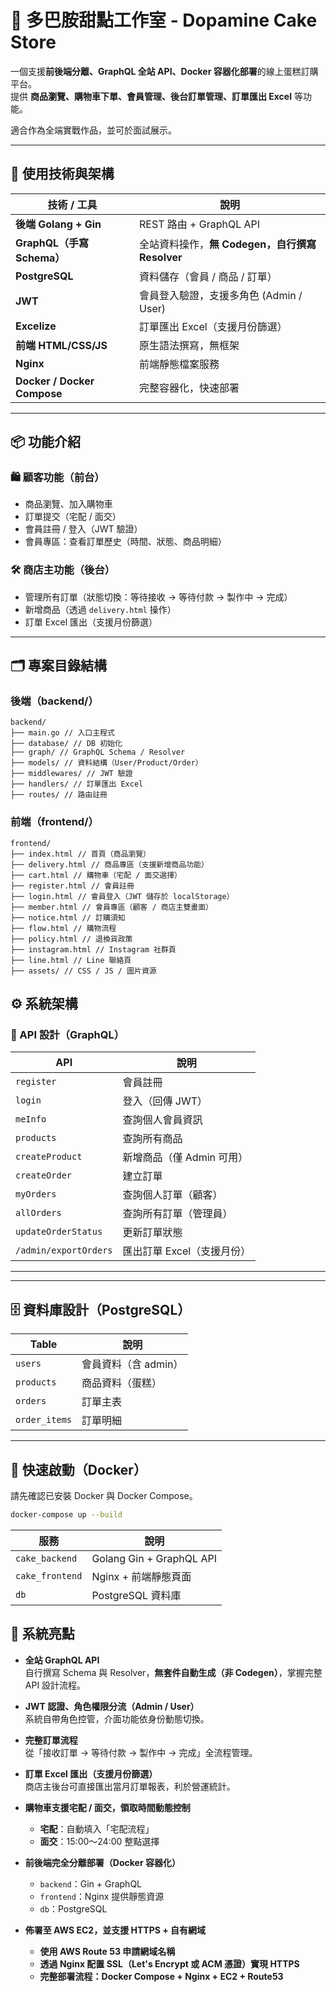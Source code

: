 # 🍰 多巴胺甜點工作室 - Dopamine Cake Store

一個支援**前後端分離、GraphQL 全站 API、Docker 容器化部署**的線上蛋糕訂購平台。  
提供 **商品瀏覽、購物車下單、會員管理、後台訂單管理、訂單匯出 Excel** 等功能。  

適合作為全端實戰作品，並可於面試展示。

---

## 🔧 使用技術與架構

| 技術 / 工具             | 說明                               |
| ---------------------- | ---------------------------------- |
| **後端 Golang + Gin**   | REST 路由 + GraphQL API            |
| **GraphQL（手寫 Schema）** | 全站資料操作，**無 Codegen，自行撰寫 Resolver** |
| **PostgreSQL**          | 資料儲存（會員 / 商品 / 訂單）    |
| **JWT**                 | 會員登入驗證，支援多角色 (Admin / User) |
| **Excelize**            | 訂單匯出 Excel（支援月份篩選）    |
| **前端 HTML/CSS/JS**    | 原生語法撰寫，無框架                |
| **Nginx**               | 前端靜態檔案服務                   |
| **Docker / Docker Compose** | 完整容器化，快速部署               |

---

## 📦 功能介紹

### 🛍️ 顧客功能（前台）

- 商品瀏覽、加入購物車  
- 訂單提交（宅配 / 面交）
- 會員註冊 / 登入（JWT 驗證）
- 會員專區：查看訂單歷史（時間、狀態、商品明細）

### 🛠️ 商店主功能（後台）

- 管理所有訂單（狀態切換：等待接收 → 等待付款 → 製作中 → 完成）
- 新增商品（透過 `delivery.html` 操作）
- 訂單 Excel 匯出（支援月份篩選）

---

## 🗂️ 專案目錄結構

### 後端（backend/）
```
backend/
├── main.go // 入口主程式
├── database/ // DB 初始化
├── graph/ // GraphQL Schema / Resolver
├── models/ // 資料結構（User/Product/Order）
├── middlewares/ // JWT 驗證
├── handlers/ // 訂單匯出 Excel
├── routes/ // 路由註冊
```

### 前端（frontend/）

```
frontend/
├── index.html // 首頁（商品瀏覽）
├── delivery.html // 商品專區（支援新增商品功能）
├── cart.html // 購物車（宅配 / 面交選擇）
├── register.html // 會員註冊
├── login.html // 會員登入（JWT 儲存於 localStorage）
├── member.html // 會員專區（顧客 / 商店主雙畫面）
├── notice.html // 訂購須知
├── flow.html // 購物流程
├── policy.html // 退換貨政策
├── instagram.html // Instagram 社群頁
├── line.html // Line 聯絡頁
├── assets/ // CSS / JS / 圖片資源
```


## ⚙️ 系統架構

### 🔗 API 設計（GraphQL）

| API                     | 說明                        |
| ---------------------- | --------------------------- |
| `register`              | 會員註冊                    |
| `login`                 | 登入（回傳 JWT）            |
| `meInfo`                | 查詢個人會員資訊             |
| `products`              | 查詢所有商品                 |
| `createProduct`         | 新增商品（僅 Admin 可用）    |
| `createOrder`           | 建立訂單                     |
| `myOrders`              | 查詢個人訂單（顧客）         |
| `allOrders`             | 查詢所有訂單（管理員）       |
| `updateOrderStatus`     | 更新訂單狀態                 |
| `/admin/exportOrders`   | 匯出訂單 Excel（支援月份）   |

---

---

## 🗄️ 資料庫設計（PostgreSQL）

| Table          | 說明                |
| -------------- | ------------------- |
| `users`        | 會員資料（含 admin） |
| `products`     | 商品資料（蛋糕）    |
| `orders`       | 訂單主表            |
| `order_items`  | 訂單明細            |

---

## 🚀 快速啟動（Docker）

請先確認已安裝 Docker 與 Docker Compose。

```bash
docker-compose up --build
```

| 服務              | 說明                       |
| --------------- | ------------------------ |
| `cake_backend`  | Golang Gin + GraphQL API |
| `cake_frontend` | Nginx + 前端靜態頁面           |
| `db`            | PostgreSQL 資料庫           |

## 🌟 系統亮點

- **全站 GraphQL API**  
  自行撰寫 Schema 與 Resolver，**無套件自動生成（非 Codegen）**，掌握完整 API 設計流程。

- **JWT 認證、角色權限分流（Admin / User）**  
  系統自帶角色控管，介面功能依身份動態切換。

- **完整訂單流程**  
  從「接收訂單 → 等待付款 → 製作中 → 完成」全流程管理。

- **訂單 Excel 匯出（支援月份篩選）**  
  商店主後台可直接匯出當月訂單報表，利於營運統計。

- **購物車支援宅配 / 面交，領取時間動態控制**  
  - **宅配**：自動填入「宅配流程」  
  - **面交**：15:00～24:00 整點選擇

- **前後端完全分離部署（Docker 容器化）**  
  - `backend`：Gin + GraphQL  
  - `frontend`：Nginx 提供靜態資源  
  - `db`：PostgreSQL

- **佈署至 AWS EC2，並支援 HTTPS + 自有網域**  
  - **使用 AWS Route 53 申請網域名稱**  
  - **透過 Nginx 配置 SSL（Let's Encrypt 或 ACM 憑證）實現 HTTPS**  
  - **完整部署流程：Docker Compose + Nginx + EC2 + Route53**
